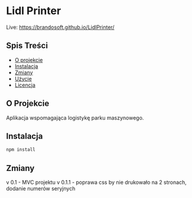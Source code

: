 


# Lidl Printer

Live: https://brandosoft.github.io/LidlPrinter/

## Spis Treści

- [O projekcie](#o-projekcie)
- [Instalacja](#instalacja)
- [Zmiany](#zmiany)
- [Użycie](#użycie)
- [Licencja](#licencja)

## O Projekcie

Aplikacja wspomagająca logistykę parku maszynowego.

## Instalacja


```bash
npm install
```

## Zmiany

v 0.1 - MVC projektu
v 0.1.1 - poprawa css by nie drukowało na 2 stronach, dodanie numerów seryjnych